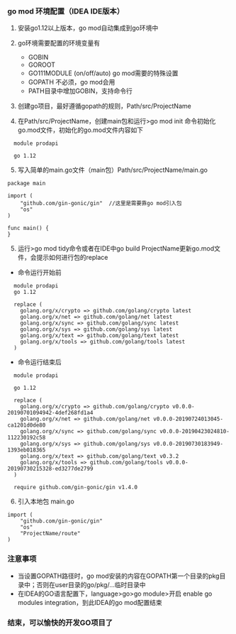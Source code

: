 ### go mod 环境配置（IDEA IDE版本）

1. 安装go1.12以上版本，go mod自动集成到go环境中
2. go环境需要配置的环境变量有
   * GOBIN
   * GOROOT
   * GO111MODULE (on/off/auto) go mod需要的特殊设置
   * GOPATH 不必须，go mod会用
   * PATH目录中增加GOBIN，支持命令行

3. 创建go项目，最好遵循gopath的规则，Path/src/ProjectName
4. 在Path/src/ProjectName，创建main包和运行>go mod init <ProjectName> 命令初始化go.mod文件，初始化的go.mod文件内容如下
```
  module prodapi

  go 1.12
```
5. 写入简单的main.go文件（main包）Path/src/ProjectName/main.go
```
package main

import (
    "github.com/gin-gonic/gin"  //这里是需要靠go mod引入包
    "os"
)

func main() {
}
```
5. 运行>go mod tidy命令或者在IDE中go build ProjectName更新go.mod文件，会提示如何进行包的replace
* 命令运行开始前
```
  module prodapi
  go 1.12

  replace (
    golang.org/x/crypto => github.com/golang/crypto latest
    golang.org/x/net => github.com/golang/net latest
    golang.org/x/sync => github.com/golang/sync latest
    golang.org/x/sys => github.com/golang/sys latest
    golang.org/x/text => github.com/golang/text latest
    golang.org/x/tools => github.com/golang/tools latest
  )
```
* 命令运行结束后

```
  module prodapi

  go 1.12

  replace (
    golang.org/x/crypto => github.com/golang/crypto v0.0.0-20190701094942-4def268fd1a4
    golang.org/x/net => github.com/golang/net v0.0.0-20190724013045-ca1201d0de80
    golang.org/x/sync => github.com/golang/sync v0.0.0-20190423024810-112230192c58
    golang.org/x/sys => github.com/golang/sys v0.0.0-20190730183949-1393eb018365
    golang.org/x/text => github.com/golang/text v0.3.2
    golang.org/x/tools => github.com/golang/tools v0.0.0-20190730215328-ed3277de2799
  )

  require github.com/gin-gonic/gin v1.4.0  
```

6. 引入本地包 main.go
```
import (
    "github.com/gin-gonic/gin"
    "os"
    "ProjectName/route"
)
```

### 注意事项
* 当设置GOPATH路径时，go mod安装的内容在GOPATH第一个目录的pkg目录中；否则在user目录的go/pkg/...临时目录中
* 在IDEA的GO语言配置下，language>go>go module>开启 enable go modules integration，到此IDEA的go mod配置结束

### 结束，可以愉快的开发GO项目了
